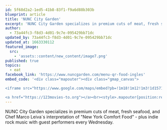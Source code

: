 ```yaml
---
id: 5f68d2a2-1ed5-41b8-83f1-f9a6d88b303b
blueprint: article
title: 'NUNC City Garden'
excerpt: 'NUNC City Garden specializes in premium cuts of meat, fresh seafood.'
author:
  - 73a44fc3-f8d3-4d01-9c7e-095429bb71dc
updated_by: 73a44fc3-f8d3-4d01-9c7e-095429bb71dc
updated_at: 1663330112
featured_image:
  src:
    - 'assets::content/new_content/image7.png'
published: true
topics:
  - eat
facebook_link: 'https://www.nuncgarden.com/menu-qr-food-ingles'
embed_code: '<div class="mapouter"><div class="gmap_canvas">

<iframe src="https://www.google.com/maps/embed?pb=!1m18!1m12!1m3!1d15719.702654317813!2d-84.12035881610186!3d9.94014318683134!2m3!1f0!2f0!3f0!3m2!1i1024!2i768!4f13.1!3m3!1m2!1s0x8fa0fb7266684f63%3A0x1f5457d71af19590!2sNunc%20City%20Garden!5e0!3m2!1ses!2sus!4v1663954403761!5m2!1ses!2sus" width="400" height="300" style="border:0;" allowfullscreen="" loading="lazy" referrerpolicy="no-referrer-when-downgrade"></iframe>

<a href="https://123movies-to.org"></a><br><style>.mapouter{position:relative;text-align:right;height:500px;width:1200px;}</style><style>.gmap_canvas {overflow:hidden;background:none!important;height:500px;width:1200px;}</style></div></div>'
---
```

NUNC City Garden specializes in premium cuts of meat, fresh seafood, and Chef Marco Leiva´s interpretation of "New York Comfort Food” - plus indie rock music with guest performers every Wednesday.